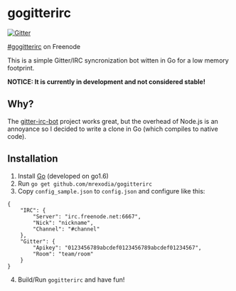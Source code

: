 # gogitterirc

[![Gitter](https://badges.gitter.im/mrexodia/gogitterirc.svg)](https://gitter.im/mrexodia/gogitterirc?utm_source=badge&utm_medium=badge&utm_campaign=pr-badge&utm_content=badge)

[#gogitterirc](https://webchat.freenode.net/?channels=gogitterirc) on Freenode

This is a simple Gitter/IRC syncronization bot witten in Go for a low memory footprint.

**NOTICE: It is currently in development and not considered stable!**

## Why?

The [gitter-irc-bot](https://github.com/finnp/gitter-irc-bot) project works great, but the overhead of Node.js is an annoyance so I decided to write a clone in Go (which compiles to native code).

## Installation

1. Install [Go](https://golang.org) (developed on go1.6)
2. Run `go get github.com/mrexodia/gogitterirc`
3. Copy `config_sample.json` to `config.json` and configure like this:
```
{
    "IRC": {
        "Server": "irc.freenode.net:6667",
        "Nick": "nickname",
        "Channel": "#channel"
    },
    "Gitter": {
        "Apikey": "0123456789abcdef0123456789abcdef01234567",
        "Room": "team/room"
    }
}
```
4. Build/Run `gogitterirc` and have fun!
